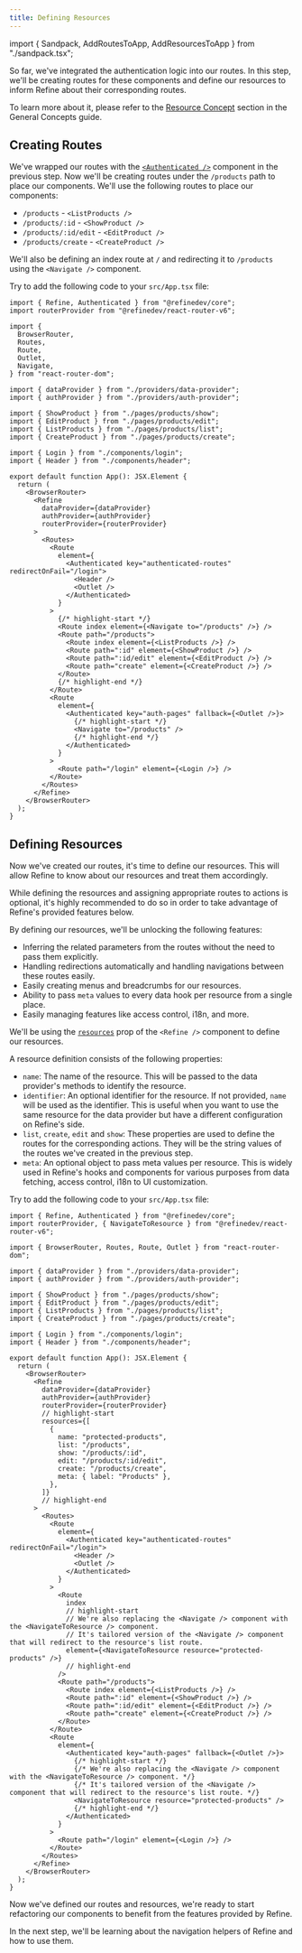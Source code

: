 ```yaml
---
title: Defining Resources
---
```


import { Sandpack, AddRoutesToApp, AddResourcesToApp } from "./sandpack.tsx";

<Sandpack>

So far, we've integrated the authentication logic into our routes. In this step, we'll be creating routes for these components and define our resources to inform Refine about their corresponding routes.

To learn more about it, please refer to the [Resource Concept](/docs/guides-concepts/general-concepts/#resource-concept) section in the General Concepts guide.

## Creating Routes

We've wrapped our routes with the [`<Authenticated />`](/docs/authentication/components/authenticated) component in the previous step. Now we'll be creating routes under the `/products` path to place our components.
We'll use the following routes to place our components:

- `/products` - `<ListProducts />`
- `/products/:id` - `<ShowProduct />`
- `/products/:id/edit` - `<EditProduct />`
- `/products/create` - `<CreateProduct />`

We'll also be defining an index route at `/` and redirecting it to `/products` using the `<Navigate />` component.

Try to add the following code to your `src/App.tsx` file:

```tsx title="src/App.tsx"
import { Refine, Authenticated } from "@refinedev/core";
import routerProvider from "@refinedev/react-router-v6";

import {
  BrowserRouter,
  Routes,
  Route,
  Outlet,
  Navigate,
} from "react-router-dom";

import { dataProvider } from "./providers/data-provider";
import { authProvider } from "./providers/auth-provider";

import { ShowProduct } from "./pages/products/show";
import { EditProduct } from "./pages/products/edit";
import { ListProducts } from "./pages/products/list";
import { CreateProduct } from "./pages/products/create";

import { Login } from "./components/login";
import { Header } from "./components/header";

export default function App(): JSX.Element {
  return (
    <BrowserRouter>
      <Refine
        dataProvider={dataProvider}
        authProvider={authProvider}
        routerProvider={routerProvider}
      >
        <Routes>
          <Route
            element={
              <Authenticated key="authenticated-routes" redirectOnFail="/login">
                <Header />
                <Outlet />
              </Authenticated>
            }
          >
            {/* highlight-start */}
            <Route index element={<Navigate to="/products" />} />
            <Route path="/products">
              <Route index element={<ListProducts />} />
              <Route path=":id" element={<ShowProduct />} />
              <Route path=":id/edit" element={<EditProduct />} />
              <Route path="create" element={<CreateProduct />} />
            </Route>
            {/* highlight-end */}
          </Route>
          <Route
            element={
              <Authenticated key="auth-pages" fallback={<Outlet />}>
                {/* highlight-start */}
                <Navigate to="/products" />
                {/* highlight-end */}
              </Authenticated>
            }
          >
            <Route path="/login" element={<Login />} />
          </Route>
        </Routes>
      </Refine>
    </BrowserRouter>
  );
}
```

<AddRoutesToApp />

## Defining Resources

Now we've created our routes, it's time to define our resources. This will allow Refine to know about our resources and treat them accordingly.

While defining the resources and assigning appropriate routes to actions is optional, it's highly recommended to do so in order to take advantage of Refine's provided features below.

By defining our resources, we'll be unlocking the following features:

- Inferring the related parameters from the routes without the need to pass them explicitly.
- Handling redirections automatically and handling navigations between these routes easily.
- Easily creating menus and breadcrumbs for our resources.
- Ability to pass `meta` values to every data hook per resource from a single place.
- Easily managing features like access control, i18n, and more.

We'll be using the [`resources`](/docs/core/refine-component/#resources) prop of the `<Refine />` component to define our resources.

A resource definition consists of the following properties:

- `name`: The name of the resource. This will be passed to the data provider's methods to identify the resource.
- `identifier`: An optional identifier for the resource. If not provided, `name` will be used as the identifier. This is useful when you want to use the same resource for the data provider but have a different configuration on Refine's side.
- `list`, `create`, `edit` and `show`: These properties are used to define the routes for the corresponding actions. They will be the string values of the routes we've created in the previous step.
- `meta`: An optional object to pass meta values per resource. This is widely used in Refine's hooks and components for various purposes from data fetching, access control, i18n to UI customization.

Try to add the following code to your `src/App.tsx` file:

```tsx title="src/App.tsx"
import { Refine, Authenticated } from "@refinedev/core";
import routerProvider, { NavigateToResource } from "@refinedev/react-router-v6";

import { BrowserRouter, Routes, Route, Outlet } from "react-router-dom";

import { dataProvider } from "./providers/data-provider";
import { authProvider } from "./providers/auth-provider";

import { ShowProduct } from "./pages/products/show";
import { EditProduct } from "./pages/products/edit";
import { ListProducts } from "./pages/products/list";
import { CreateProduct } from "./pages/products/create";

import { Login } from "./components/login";
import { Header } from "./components/header";

export default function App(): JSX.Element {
  return (
    <BrowserRouter>
      <Refine
        dataProvider={dataProvider}
        authProvider={authProvider}
        routerProvider={routerProvider}
        // highlight-start
        resources={[
          {
            name: "protected-products",
            list: "/products",
            show: "/products/:id",
            edit: "/products/:id/edit",
            create: "/products/create",
            meta: { label: "Products" },
          },
        ]}
        // highlight-end
      >
        <Routes>
          <Route
            element={
              <Authenticated key="authenticated-routes" redirectOnFail="/login">
                <Header />
                <Outlet />
              </Authenticated>
            }
          >
            <Route
              index
              // highlight-start
              // We're also replacing the <Navigate /> component with the <NavigateToResource /> component.
              // It's tailored version of the <Navigate /> component that will redirect to the resource's list route.
              element={<NavigateToResource resource="protected-products" />}
              // highlight-end
            />
            <Route path="/products">
              <Route index element={<ListProducts />} />
              <Route path=":id" element={<ShowProduct />} />
              <Route path=":id/edit" element={<EditProduct />} />
              <Route path="create" element={<CreateProduct />} />
            </Route>
          </Route>
          <Route
            element={
              <Authenticated key="auth-pages" fallback={<Outlet />}>
                {/* highlight-start */}
                {/* We're also replacing the <Navigate /> component with the <NavigateToResource /> component. */}
                {/* It's tailored version of the <Navigate /> component that will redirect to the resource's list route. */}
                <NavigateToResource resource="protected-products" />
                {/* highlight-end */}
              </Authenticated>
            }
          >
            <Route path="/login" element={<Login />} />
          </Route>
        </Routes>
      </Refine>
    </BrowserRouter>
  );
}
```

<AddResourcesToApp />

Now we've defined our routes and resources, we're ready to start refactoring our components to benefit from the features provided by Refine.

In the next step, we'll be learning about the navigation helpers of Refine and how to use them.

</Sandpack>
